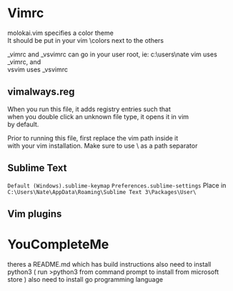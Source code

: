 # Vimrc


molokai.vim specifies a color theme  
It should be put in your vim \colors next to the others  


_vimrc and _vsvimrc can go in your user root, ie: c:\users\nate
vim uses _vimrc, and  
vsvim uses _vsvimrc  

## vimalways.reg

When you run this file, it adds registry entries such that  
when you double click an unknown file type, it opens it in vim  
by default.

Prior to running this file, first replace the vim path inside it  
with your vim installation. Make sure to use \\ as a path separator


## Sublime Text

`Default (Windows).sublime-keymap`
`Preferences.sublime-settings`
Place in `C:\Users\Nate\AppData\Roaming\Sublime Text 3\Packages\User\`


## Vim plugins

# YouCompleteMe
theres a README.md which has build instructions
also need to install python3 ( run >python3 from command prompt to install from microsoft store )
also need to install go programming language
